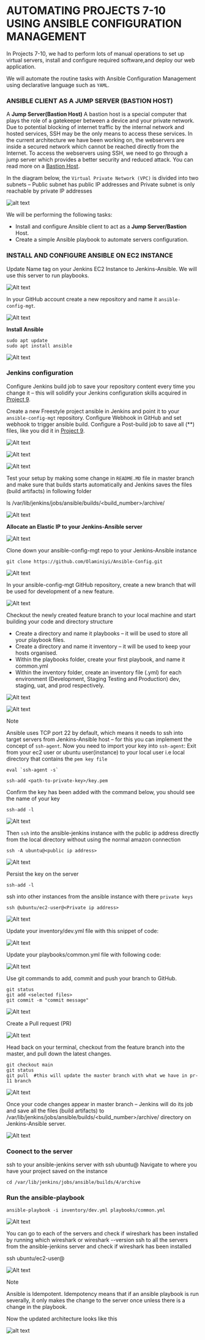 # AUTOMATING PROJECTS 7-10 USING ANSIBLE CONFIGURATION MANAGEMENT

In Projects 7-10, we had to perform lots of manual operations to set up virtual servers, install and configure required software,and deploy our web application.

We will automate the routine tasks with Ansible Configuration Management using declarative language such as `YAML`.

### ANSIBLE CLIENT AS A JUMP SERVER (BASTION HOST)

A **Jump Server(Bastion Host)** A bastion host is a special computer that plays the role of a gatekeeper between a device and your private network. Due to potential blocking of internet traffic by the internal network and hosted services, SSH may be the only means to access these services. In the current architecture we have been working on, the webservers are inside a secured network which cannot be reached directly from the Internet. To access the webservers using SSH, we need to go through a jump server which provides a better security and reduced attack. You can read more on a [Bastion Host](https://www.goodaccess.com/blog/what-is-a-bastion-host).

In the diagram below, the `Virtual Private Network (VPC)` is divided into two subnets – Public subnet has public IP addresses and Private subnet is only reachable by private IP addresses

![alt text](images/bastion.png)

We will be performing the following tasks:

- Install and configure Ansible client to act as a **Jump Server/Bastion** Host.
- Create a simple Ansible playbook to automate servers configuration.

### INSTALL AND CONFIGURE ANSIBLE ON EC2 INSTANCE

Update Name tag on your Jenkins EC2 Instance to Jenkins-Ansible. We will use this server to run playbooks.

![Alt text](images/11.1.png)

In your GitHub account create a new repository and name it `ansible-config-mgt`.

![Alt text](images/11.2.png)

**Install Ansible**
```
sudo apt update
sudo apt install ansible
```
![Alt text](images/11.3.png)

### Jenkins configuration

Configure Jenkins build job to save your repository content every time you change it – this will solidify your Jenkins configuration skills acquired in [Project 9](https://github.com/Olaminiyi/Project-9).

Create a new Freestyle project ansible in Jenkins and point it to your `ansible-config-mgt` repository.
Configure Webhook in GitHub and set webhook to trigger ansible build.
Configure a Post-build job to save all (**) files, like you did it in [Project 9](https://github.com/Olaminiyi/Project-9).

![Alt text](images/11.4.png)

![Alt text](images/11.5.png)

![Alt text](images/11.6.png)

Test your setup by making some change in `README.MD` file in master branch and make sure that builds starts automatically and Jenkins saves the files (build artifacts) in following folder

ls /var/lib/jenkins/jobs/ansible/builds/<build_number>/archive/

![Alt text](images/11.7.png)

**Allocate an Elastic IP to your Jenkins-Ansible server** 

![Alt text](images/11.8.png)

Clone down your ansible-config-mgt repo to your Jenkins-Ansible instance
```
git clone https://github.com/Olaminiyi/Ansible-Config.git
```

![Alt text](images/11.9.png)

In your ansible-config-mgt GitHub repository, create a new branch that will be used for development of a new feature.

![Alt text](images/11.10.png)

Checkout the newly created feature branch to your local machine and start building your code and directory structure

- Create a directory and name it playbooks – it will be used to store all your playbook files.
- Create a directory and name it inventory – it will be used to keep your hosts organised.
- Within the playbooks folder, create your first playbook, and name it common.yml
- Within the inventory folder, create an inventory file (.yml) for each environment (Development, Staging Testing and Production) dev, staging, uat, and prod respectively.

![Alt text](images/11.11.png)

![Alt text](images/11.12.png)

> [!NOTE]
> Ansible uses TCP port 22 by default, which means it needs to ssh into target servers from Jenkins-Ansible host – for this you can implement the concept of `ssh-agent`. Now you need to import your key into `ssh-agent`:
Exit from your ec2 user or ubuntu user(instance) to your local user i.e local directory that contains the `pem key file`
```
eval `ssh-agent -s`
```   
```   
ssh-add <path-to-private-key>/key.pem
```
Confirm the key has been added with the command below, you should see the name of your key
```    
ssh-add -l
```
![Alt text](images/11.14.png) 
 
Then `ssh` into the ansible-jenkins instance with the public ip address directly from the local directory without using the normal amazon connection
``` 
ssh -A ubuntu@<public ip address>
```
![Alt text](images/11.13.png)
    
Persist the key on the server 
```       
ssh-add -l
```
ssh into other instances from the ansible instance with there `private keys`
```  
ssh @ubuntu/ec2-user@<Private ip address>
```
   
![Alt text](images/11.15.png) 

Update your inventory/dev.yml file with this snippet of code:

![Alt text](images/11.16.png)

Update your playbooks/common.yml file with following code:

![Alt text](images/11.17.png)

Use git commands to add, commit and push your branch to GitHub.
```
git status
git add <selected files>
git commit -m "commit message"
```
![Alt text](images/11.18.png)

Create a Pull request (PR)

![Alt text](images/11.19.png)

Head back on your terminal, checkout from the feature branch into the master, and pull down the latest changes.
```
git checkout main
git status 
git pull  #this will update the master branch with what we have in pr-11 branch
```
![Alt text](images/11.21.png)

Once your code changes appear in master branch – Jenkins will do its job and save all the files (build artifacts) to /var/lib/jenkins/jobs/ansible/builds/<build_number>/archive/ directory on Jenkins-Ansible server.

![Alt text](images/11.20.png)

### Coonect to the server
ssh to your ansible-jenkins server with ssh ubuntu@<private ip address>
Navigate to where you have your project saved on the instance
```
cd /var/lib/jenkins/jobs/ansible/builds/4/archive
```

### Run the ansible-playbook
```
ansible-playbook -i inventory/dev.yml playbooks/common.yml
```   
![Alt text](images/11.24.png)

You can go to each of the servers and check if wireshark has been installed by running which wireshark or wireshark --version
ssh to all the servers from the ansible-jenkins server and check if wireshark has been installed

ssh ubuntu/ec2-user@<private ip address>

![Alt text](images/11.25.png)

> [!Note] 
> Ansible is Idempotent. Idempotency means that if an ansible playbook is run severally, it only makes the change to the server once unless there is a change in the playbook.

Now the updated architecture looks like this

![alt text](images/ansie.png)
